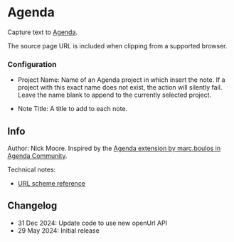 # Agenda

Capture text to [Agenda](https://agenda.com/).

The source page URL is included when clipping from a supported browser.

### Configuration

- Project Name: Name of an Agenda project in which insert the note. If a project with this exact name does not exist, the action will silently fail. Leave the name blank to append to the currently selected project.

- Note Title: A title to add to each note.

## Info

Author: Nick Moore. Inspired by the [Agenda extension by marc.boulos in Agenda Community](https://agenda.community/t/adding-agenda-notes-to-popclip/4897/4).

Technical notes:

- [URL scheme reference](https://agenda.community/t/x-callback-url-support-and-reference/27253#create-a-note-in-the-project-with-the-given-project-title-or-identifier-optionally-from-a-template-16)

## Changelog

- 31 Dec 2024: Update code to use new openUrl API
- 29 May 2024: Initial release
